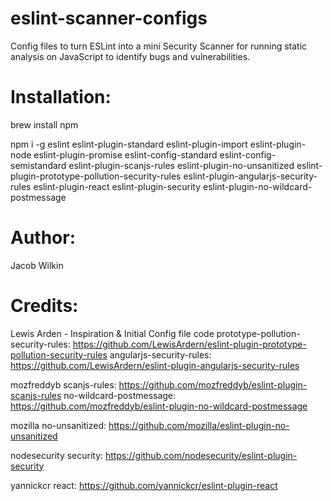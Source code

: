 # eslint-scanner-configs
Config files to turn ESLint into a mini Security Scanner for running static analysis on JavaScript to identify bugs and vulnerabilities.

# Installation:
brew install npm

npm i -g eslint eslint-plugin-standard eslint-plugin-import eslint-plugin-node eslint-plugin-promise eslint-config-standard eslint-config-semistandard eslint-plugin-scanjs-rules eslint-plugin-no-unsanitized eslint-plugin-prototype-pollution-security-rules eslint-plugin-angularjs-security-rules eslint-plugin-react eslint-plugin-security eslint-plugin-no-wildcard-postmessage





# Author: 
Jacob Wilkin

# Credits: 
Lewis Arden - Inspiration & Initial Config file code
prototype-pollution-security-rules: https://github.com/LewisArdern/eslint-plugin-prototype-pollution-security-rules
angularjs-security-rules: https://github.com/LewisArdern/eslint-plugin-angularjs-security-rules

mozfreddyb
scanjs-rules: https://github.com/mozfreddyb/eslint-plugin-scanjs-rules
no-wildcard-postmessage: https://github.com/mozfreddyb/eslint-plugin-no-wildcard-postmessage

mozilla
no-unsanitized: https://github.com/mozilla/eslint-plugin-no-unsanitized

nodesecurity
security: https://github.com/nodesecurity/eslint-plugin-security

yannickcr
react: https://github.com/yannickcr/eslint-plugin-react

